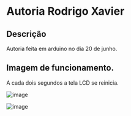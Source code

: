 # Autoria Rodrigo Xavier
## Descrição 
Autoria feita em arduino no dia 20 de junho.
## Imagem de funcionamento.
A cada dois segundos a tela LCD se reinicia.

![image](https://user-images.githubusercontent.com/102531891/175958215-95123599-2162-4be4-9bad-6c176ba6cc8e.png)


![image](https://user-images.githubusercontent.com/102531891/175957223-de86d2c1-4c13-456f-8392-9306ea03e18d.png)



